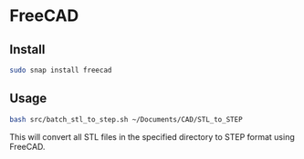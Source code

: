 # FreeCAD

## Install

```bash
sudo snap install freecad
```

## Usage

```bash
bash src/batch_stl_to_step.sh ~/Documents/CAD/STL_to_STEP
```

This will convert all STL files in the specified directory to STEP format using FreeCAD.
